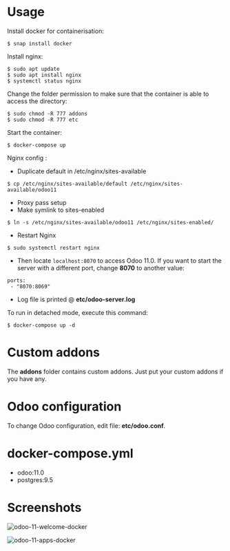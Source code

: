 # Usage

Install docker for containerisation:
```
$ snap install docker
```

Install nginx:
```
$ sudo apt update
$ sudo apt install nginx
$ systemctl status nginx
```

Change the folder permission to make sure that the container is able to access the directory:
```
$ sudo chmod -R 777 addons
$ sudo chmod -R 777 etc
```

Start the container:
```
$ docker-compose up
```

Nginx config :
- Duplicate default in /etc/nginx/sites-available
```
$ cp /etc/nginx/sites-available/default /etc/nginx/sites-available/odoo11
```
- Proxy pass setup
- Make symlink to sites-enabled
```
$ ln -s /etc/nginx/sites-available/odoo11 /etc/nginx/sites-enabled/
```
- Restart Nginx
```
$ sudo systemctl restart nginx
```

* Then locate `localhost:8070` to access Odoo 11.0. If you want to start the server with a different port, change **8070** to another value:

```
ports:
 - "8070:8069"
```

* Log file is printed @ **etc/odoo-server.log**

To run in detached mode, execute this command:

```
$ docker-compose up -d
```

# Custom addons

The **addons** folder contains custom addons. Just put your custom addons if you have any.

# Odoo configuration

To change Odoo configuration, edit file: **etc/odoo.conf**.

# docker-compose.yml

* odoo:11.0
* postgres:9.5

# Screenshots

![odoo-11-welcome-docker](screenshots/odoo-11-welcome-screenshot.png)

![odoo-11-apps-docker](screenshots/odoo-11-apps-screenshot.png)
